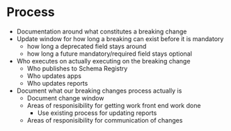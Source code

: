 # Process

- Documentation around what constitutes a breaking change
- Update window for how long a breaking can exist before it is mandatory
	- how long a deprecated field stays around
	- how long a future mandatory/required field stays optional
- Who executes on actually executing on the breaking change
	- Who publishes to Schema Registry
	- Who updates apps
	- Who updates reports
- Document what our breaking changes process actually is
	- Document change window
	- Areas of responisibility for getting work front end work done
		- Use existing process for updating reports
	- Areas of responisibility for communication of changes
